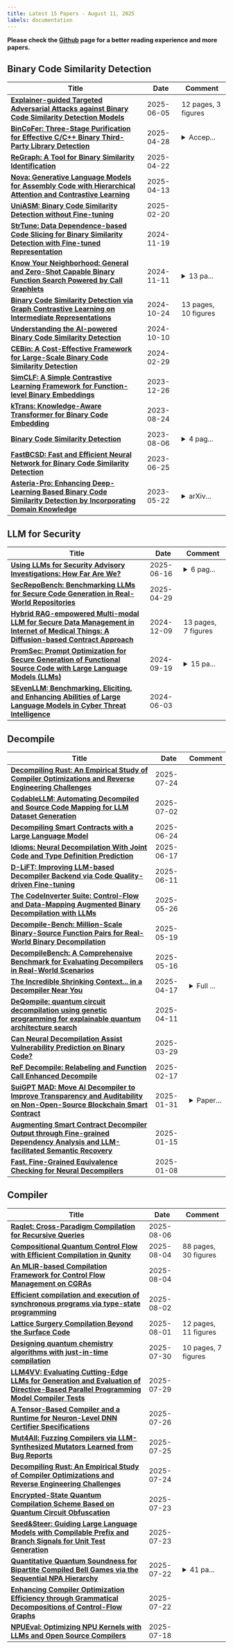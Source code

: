 ```yaml
---
title: Latest 15 Papers - August 11, 2025
labels: documentation
---
```

**Please check the [Github](https://github.com/zezhishao/MTS_Daily_ArXiv) page for a better reading experience and more papers.**

## Binary Code Similarity Detection
| **Title** | **Date** | **Comment** |
| --- | --- | --- |
| **[Explainer-guided Targeted Adversarial Attacks against Binary Code Similarity Detection Models](http://arxiv.org/abs/2506.05430v1)** | 2025-06-05 | 12 pages, 3 figures |
| **[BinCoFer: Three-Stage Purification for Effective C/C++ Binary Third-Party Library Detection](http://arxiv.org/abs/2504.19551v1)** | 2025-04-28 | <details><summary>Accep...</summary><p>Accept by Journel of Systems & Software</p></details> |
| **[ReGraph: A Tool for Binary Similarity Identification](http://arxiv.org/abs/2504.16219v1)** | 2025-04-22 |  |
| **[Nova: Generative Language Models for Assembly Code with Hierarchical Attention and Contrastive Learning](http://arxiv.org/abs/2311.13721v6)** | 2025-04-13 |  |
| **[UniASM: Binary Code Similarity Detection without Fine-tuning](http://arxiv.org/abs/2211.01144v4)** | 2025-02-20 |  |
| **[StrTune: Data Dependence-based Code Slicing for Binary Similarity Detection with Fine-tuned Representation](http://arxiv.org/abs/2411.12454v1)** | 2024-11-19 |  |
| **[Know Your Neighborhood: General and Zero-Shot Capable Binary Function Search Powered by Call Graphlets](http://arxiv.org/abs/2406.02606v2)** | 2024-11-11 | <details><summary>13 pa...</summary><p>13 pages, Under-Review</p></details> |
| **[Binary Code Similarity Detection via Graph Contrastive Learning on Intermediate Representations](http://arxiv.org/abs/2410.18561v1)** | 2024-10-24 | 13 pages, 10 figures |
| **[Understanding the AI-powered Binary Code Similarity Detection](http://arxiv.org/abs/2410.07537v1)** | 2024-10-10 |  |
| **[CEBin: A Cost-Effective Framework for Large-Scale Binary Code Similarity Detection](http://arxiv.org/abs/2402.18818v1)** | 2024-02-29 |  |
| **[SimCLF: A Simple Contrastive Learning Framework for Function-level Binary Embeddings](http://arxiv.org/abs/2209.02442v2)** | 2023-12-26 |  |
| **[kTrans: Knowledge-Aware Transformer for Binary Code Embedding](http://arxiv.org/abs/2308.12659v1)** | 2023-08-24 |  |
| **[Binary Code Similarity Detection](http://arxiv.org/abs/2308.02992v1)** | 2023-08-06 | <details><summary>4 pag...</summary><p>4 pages, conference paper</p></details> |
| **[FastBCSD: Fast and Efficient Neural Network for Binary Code Similarity Detection](http://arxiv.org/abs/2306.14168v1)** | 2023-06-25 |  |
| **[Asteria-Pro: Enhancing Deep-Learning Based Binary Code Similarity Detection by Incorporating Domain Knowledge](http://arxiv.org/abs/2301.00511v2)** | 2023-05-22 | <details><summary>arXiv...</summary><p>arXiv admin note: text overlap with arXiv:2108.06082</p></details> |

## LLM for Security
| **Title** | **Date** | **Comment** |
| --- | --- | --- |
| **[Using LLMs for Security Advisory Investigations: How Far Are We?](http://arxiv.org/abs/2506.13161v1)** | 2025-06-16 | <details><summary>6 pag...</summary><p>6 pages, 6 figures, 8 tables, conference paper</p></details> |
| **[SecRepoBench: Benchmarking LLMs for Secure Code Generation in Real-World Repositories](http://arxiv.org/abs/2504.21205v1)** | 2025-04-29 |  |
| **[Hybrid RAG-empowered Multi-modal LLM for Secure Data Management in Internet of Medical Things: A Diffusion-based Contract Approach](http://arxiv.org/abs/2407.00978v2)** | 2024-12-09 | 13 pages, 7 figures |
| **[PromSec: Prompt Optimization for Secure Generation of Functional Source Code with Large Language Models (LLMs)](http://arxiv.org/abs/2409.12699v1)** | 2024-09-19 | <details><summary>15 pa...</summary><p>15 pages, 19 figures, CCS 2024</p></details> |
| **[SEvenLLM: Benchmarking, Eliciting, and Enhancing Abilities of Large Language Models in Cyber Threat Intelligence](http://arxiv.org/abs/2405.03446v2)** | 2024-06-03 |  |

## Decompile
| **Title** | **Date** | **Comment** |
| --- | --- | --- |
| **[Decompiling Rust: An Empirical Study of Compiler Optimizations and Reverse Engineering Challenges](http://arxiv.org/abs/2507.18792v1)** | 2025-07-24 |  |
| **[CodableLLM: Automating Decompiled and Source Code Mapping for LLM Dataset Generation](http://arxiv.org/abs/2507.22066v1)** | 2025-07-02 |  |
| **[Decompiling Smart Contracts with a Large Language Model](http://arxiv.org/abs/2506.19624v1)** | 2025-06-24 |  |
| **[Idioms: Neural Decompilation With Joint Code and Type Definition Prediction](http://arxiv.org/abs/2502.04536v2)** | 2025-06-17 |  |
| **[D-LiFT: Improving LLM-based Decompiler Backend via Code Quality-driven Fine-tuning](http://arxiv.org/abs/2506.10125v1)** | 2025-06-11 |  |
| **[The CodeInverter Suite: Control-Flow and Data-Mapping Augmented Binary Decompilation with LLMs](http://arxiv.org/abs/2503.07215v2)** | 2025-05-26 |  |
| **[Decompile-Bench: Million-Scale Binary-Source Function Pairs for Real-World Binary Decompilation](http://arxiv.org/abs/2505.12668v1)** | 2025-05-19 |  |
| **[DecompileBench: A Comprehensive Benchmark for Evaluating Decompilers in Real-World Scenarios](http://arxiv.org/abs/2505.11340v1)** | 2025-05-16 |  |
| **[The Incredible Shrinking Context... in a Decompiler Near You](http://arxiv.org/abs/2409.11157v2)** | 2025-04-17 | <details><summary>Full ...</summary><p>Full version of ISSTA 2025 paper</p></details> |
| **[DeQompile: quantum circuit decompilation using genetic programming for explainable quantum architecture search](http://arxiv.org/abs/2504.08310v1)** | 2025-04-11 |  |
| **[Can Neural Decompilation Assist Vulnerability Prediction on Binary Code?](http://arxiv.org/abs/2412.07538v2)** | 2025-03-29 |  |
| **[ReF Decompile: Relabeling and Function Call Enhanced Decompile](http://arxiv.org/abs/2502.12221v1)** | 2025-02-17 |  |
| **[SuiGPT MAD: Move AI Decompiler to Improve Transparency and Auditability on Non-Open-Source Blockchain Smart Contract](http://arxiv.org/abs/2410.15275v2)** | 2025-01-31 | <details><summary>Paper...</summary><p>Paper accepted at ACM The Web Conference 2025</p></details> |
| **[Augmenting Smart Contract Decompiler Output through Fine-grained Dependency Analysis and LLM-facilitated Semantic Recovery](http://arxiv.org/abs/2501.08670v1)** | 2025-01-15 |  |
| **[Fast, Fine-Grained Equivalence Checking for Neural Decompilers](http://arxiv.org/abs/2501.04811v1)** | 2025-01-08 |  |

## Compiler
| **Title** | **Date** | **Comment** |
| --- | --- | --- |
| **[Raqlet: Cross-Paradigm Compilation for Recursive Queries](http://arxiv.org/abs/2508.03978v1)** | 2025-08-06 |  |
| **[Compositional Quantum Control Flow with Efficient Compilation in Qunity](http://arxiv.org/abs/2508.02857v1)** | 2025-08-04 | 88 pages, 30 figures |
| **[An MLIR-based Compilation Framework for Control Flow Management on CGRAs](http://arxiv.org/abs/2508.02167v1)** | 2025-08-04 |  |
| **[Efficient compilation and execution of synchronous programs via type-state programming](http://arxiv.org/abs/2508.01199v1)** | 2025-08-02 |  |
| **[Lattice Surgery Compilation Beyond the Surface Code](http://arxiv.org/abs/2504.10591v2)** | 2025-08-01 | 12 pages, 11 figures |
| **[Designing quantum chemistry algorithms with just-in-time compilation](http://arxiv.org/abs/2507.09772v4)** | 2025-07-30 | 10 pages, 7 figures |
| **[LLM4VV: Evaluating Cutting-Edge LLMs for Generation and Evaluation of Directive-Based Parallel Programming Model Compiler Tests](http://arxiv.org/abs/2507.21447v1)** | 2025-07-29 |  |
| **[A Tensor-Based Compiler and a Runtime for Neuron-Level DNN Certifier Specifications](http://arxiv.org/abs/2507.20055v1)** | 2025-07-26 |  |
| **[Mut4All: Fuzzing Compilers via LLM-Synthesized Mutators Learned from Bug Reports](http://arxiv.org/abs/2507.19275v1)** | 2025-07-25 |  |
| **[Decompiling Rust: An Empirical Study of Compiler Optimizations and Reverse Engineering Challenges](http://arxiv.org/abs/2507.18792v1)** | 2025-07-24 |  |
| **[Encrypted-State Quantum Compilation Scheme Based on Quantum Circuit Obfuscation](http://arxiv.org/abs/2507.17589v1)** | 2025-07-23 |  |
| **[Seed&Steer: Guiding Large Language Models with Compilable Prefix and Branch Signals for Unit Test Generation](http://arxiv.org/abs/2507.17271v1)** | 2025-07-23 |  |
| **[Quantitative Quantum Soundness for Bipartite Compiled Bell Games via the Sequential NPA Hierarchy](http://arxiv.org/abs/2507.17006v1)** | 2025-07-22 | <details><summary>41 pa...</summary><p>41 pages, 1 figure; comments welcome. We refer to Cui, Falor, Natarajan, and Zhang for an independent parallel work on the same topic</p></details> |
| **[Enhancing Compiler Optimization Efficiency through Grammatical Decompositions of Control-Flow Graphs](http://arxiv.org/abs/2507.16660v1)** | 2025-07-22 |  |
| **[NPUEval: Optimizing NPU Kernels with LLMs and Open Source Compilers](http://arxiv.org/abs/2507.14403v1)** | 2025-07-18 |  |

